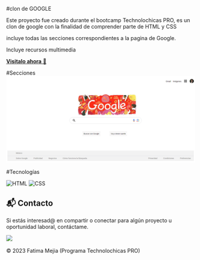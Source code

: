 #clon de GOOGLE 

Este proyecto fue creado durante el bootcamp Technolochicas PRO, es un clon de google con la finalidad de comprender parte de HTML y CSS

incluye todas las secciones correspondientes a la pagina de Google. 

Incluye recursos multimedia 

<a href="" target="_blank">**Visitalo ahora** 🚀</a>

#Secciones 
![Alt text](image-1.png)

#Tecnologías 

![HTML](https://img.shields.io/badge/html5%20-%23E34F26.svg?&style=for-the-badge&logo=html5&logoColor=white)
![CSS](https://img.shields.io/badge/css3%20-%231572B6.svg?&style=for-the-badge&logo=css3&logoColor=white)

## 📬 Contacto

Si estás interesad@ en compartir o conectar para algún proyecto u oportunidad laboral, contáctame.

<a href="www.linkedin.com/in/fatima-mejia-garcia-2bb21b294"><img src="https://www.felberpr.com/wp-content/uploads/linkedin-logo.png" width="30"></img></a>

© 2023 Fatima Mejia  (Programa Technolochicas PRO)